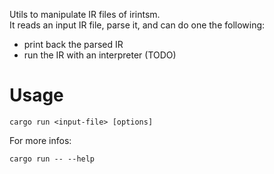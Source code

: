 
Utils to manipulate IR files of irintsm.  
It reads an input IR file, parse it, and can do one the following:
- print back the parsed IR
- run the IR with an interpreter (TODO)

# Usage

```shell
cargo run <input-file> [options]
```

For more infos:

```shell
cargo run -- --help
```

